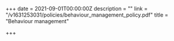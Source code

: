 +++
date = 2021-09-01T00:00:00Z
description = ""
link = "/v1631253031/policies/behaviour_management_policy.pdf"
title = "Behaviour management"

+++
